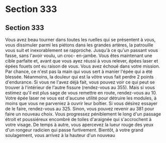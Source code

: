 # Section 333

## Section 333

Vous avez beau tourner dans toutes les ruelles qui se présentent
à vous, vous dissimuler parmi les piétons dans les grandes
artères, la patrouille vous suit et inexorablement se rapproche.
Jusqu'à ce qu'un passant vous fasse, sans l'avoir voulu, un croc-
en-jambe. Vous êtes maintenant une cible parfaite et, avant que
vous ayez réussi à vous relever, épées laser et épées fouets ont eu
raison de vous. Vous avez échoué dans votre mission.
Par chance, ce n'est pas la main qui vous sert à manier l'épée qui
a été blessée. Néanmoins, la douleur qui est la vôtre vous fait
perdre 2 points d'endurance. Si vous ne l'avez déjà fait, vous
pouvez voir ce qui peut se trouver à l'intérieur de l'autre fissure
(rendez-vous au 355). Mais si vous estimez qu'il est plus sage de
vous remettre en route, rendez-vous au 10.
Votre épée laser ne vous est d'aucune utilité pour détruire les
modules, à moins que vous ne parveniez à ouvrir leur boîtier. Si
vous désirez essayer de le faire, rendez-vous au 325. Sinon, vous
pouvez revenir au 381 pour faire un nouveau choix.
Vous progressez péniblement le long d'un passage étroit et
poussiéreux encombré de toiles d'araignée qui s'accrochent à
votre visage. De temps à autre, vous apercevez la lueur rouge des
yeux d'un rongeur radicien qui passe furtivement. Bientôt, à
votre grand soulagement, vous arrivez à la hauteur d'un nouveau